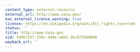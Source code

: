 ```yaml
---
content_type: external-resource
external_url: http://www.nasa.gov/
has_external_license_warning: true
license: https://en.wikipedia.org/wiki/All_rights_reserved
status: ''
title: http://www.nasa.gov
uid: 5d9b7357-158c-4d9e-a8b3-26c9725b9098
wayback_url: ''
---
```

